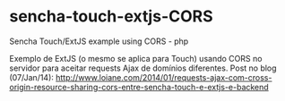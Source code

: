 sencha-touch-extjs-CORS
=======================

Sencha Touch/ExtJS example using CORS - php

Exemplo de ExtJS (o mesmo se aplica para Touch) usando CORS no servidor para aceitar requests Ajax de domínios diferentes.
Post no blog (07/Jan/14): http://www.loiane.com/2014/01/requests-ajax-com-cross-origin-resource-sharing-cors-entre-sencha-touch-e-extjs-e-backend
